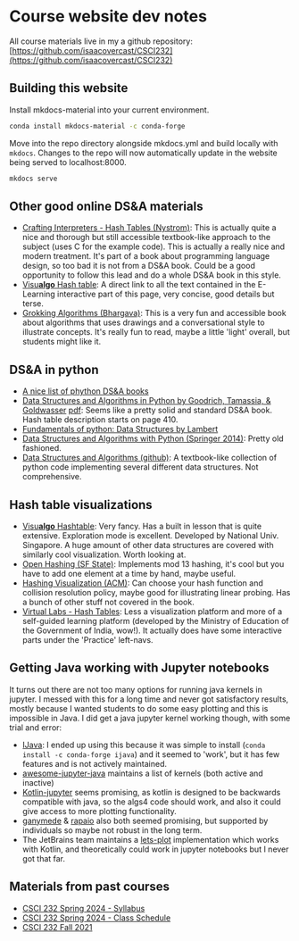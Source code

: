
# Course website dev notes

All course materials live in my a github repository:  
[https://github.com/isaacovercast/CSCI232](https://github.com/isaacovercast/CSCI232)

## Building this website

Install mkdocs-material into your current environment.
```bash
conda install mkdocs-material -c conda-forge
```

Move into the repo directory alongside mkdocs.yml and build locally with `mkdocs`. 
Changes to the repo will now automatically update in the website being served
to localhost:8000. 
```bash
mkdocs serve
```

## Other good online DS&A materials

- [Crafting Interpreters - Hash Tables (Nystrom)](https://craftinginterpreters.com/hash-tables.html): This is actually quite a nice and thorough but still accessible 
textbook-like approach to the subject (uses C for the example code). This is actually 
a really nice and modern treatment. It's part of a book about programming language 
design, so too bad it is not from a  DS&A book. Could be a good opportunity to follow 
this lead and do a whole DS&A book in this style.
- [Visu**algo** Hash table](https://visualgo.net/en/hashtable/print): A direct link to
all the text contained in the E-Learning interactive part of this page, very concise,
good details but terse.
- [Grokking Algorithms (Bhargava)](https://livebook.manning.com/book/grokking-algorithms-second-edition): This is a very fun and accessible book about
algorithms that uses drawings and a conversational style to illustrate concepts.
It's really fun to read, maybe a little 'light' overall, but students might like it.

## DS&A in python
- [A nice list of phython DS&A books](https://pythonbooks.org/topical-books/algorithm-and-data-structure/)
- [Data Structures and Algorithms in Python by Goodrich, Tamassia, & Goldwasser](https://www.wiley.com/en-us/Data+Structures+and+Algorithms+in+Python%2C+1st+Edition-p-9781118290279) [pdf](https://nibmehub.com/opac-service/pdf/read/Data%20Structures%20and%20Algorithms%20in%20Python.pdf):
Seems like a pretty solid and standard DS&A book. Hash table description starts on page 410.
- [Fundamentals of python: Data Structures by Lambert](https://lambertk.academic.wlu.edu/files/publications/python/cs2pythonv2/TOC.pdf)
- [Data Structures and Algorithms with Python (Springer 2014)](https://kentdlee.github.io/CS2Plus/build/html/index.html):
Pretty old fashioned.
- [Data Structures and Algorithms (github)](https://github.com/shushrutsharma/Data-Structures-and-Algorithms-Python?tab=readme-ov-file):
A textbook-like collection of python code implementing several different data structures. Not comprehensive.

## Hash table visualizations

- [Visu**algo** Hashtable](https://visualgo.net/en/hashtable?slide=1): Very fancy. Has a built in lesson
that is quite extensive. Exploration mode is excellent. Developed by National Univ. Singapore. A huge
amount of other data structures are covered with similarly cool visualization. Worth looking at.
- [Open Hashing (SF State)](https://www.cs.usfca.edu/~galles/visualization/OpenHash.html): Implements
mod 13 hashing, it's cool but you have to add one element at a time by hand, maybe useful.
- [Hashing Visualization (ACM)](https://iswsa.acm.org/mphf/openDSAPerfectHashAnimation/perfectHashAV.html):
Can choose your hash function and collision resolution policy, maybe good for illustrating linear
probing. Has a bunch of other stuff not covered in the book.
- [Virtual Labs - Hash Tables](https://virtual-labs.github.io/exp-hashtables-iiith/index.html): Less
a visualization platform and more of a self-guided learning platform (developed by the Ministry of Education
of the Government of India, wow!). It actually does have some interactive parts under the 'Practice' left-navs.

## Getting Java working with Jupyter notebooks
It turns out there are not too many options for running java kernels in jupyter.
I messed with this for a long time and never got satisfactory results, mostly
because I wanted students to do some easy plotting and this is impossible in Java. 
I did get a java jupyter kernel working though, with some trial and error:

- [IJava](https://github.com/SpencerPark/IJava): I ended up using this because it was simple
to install (`conda install -c conda-forge ijava`) and it seemed to 'work', but it has few
features and is not actively maintained.
- [awesome-jupyter-java](https://github.com/jupyter-java/awesome-jupyter-java) maintains
a list of kernels (both active and inactive)
- [Kotlin-jupyter](https://github.com/Kotlin/kotlin-jupyter?tab=readme-ov-file#readme) seems
promising, as kotlin is designed to be backwards compatible with java, so the algs4 code should
work, and also it could give access to more plotting functionality.
- [ganymede](https://github.com/allen-ball/ganymede) & [rapaio](https://github.com/padreati/rapaio-jupyter-kernel/tree/main)
also both seemed promising, but supported by individuals so maybe not robust in the long term.
- The JetBrains team maintains a [lets-plot](https://github.com/JetBrains/lets-plot?tab=readme-ov-file)
implementation which works with Kotlin, and theoretically could work in jupyter notebooks
but I never got that far.

## Materials from past courses
- [CSCI 232 Spring 2024 - Syllabus](https://www.cs.montana.edu/pearsall/classes/spring2024/232/syllabus.html)
- [CSCI 232 Spring 2024 - Class Schedule](https://www.cs.montana.edu/pearsall/classes/spring2024/232/main.html)
- [CSCI 232 Fall 2021](https://scholarworks.umt.edu/cgi/viewcontent.cgi?article=13106&context=syllabi)

